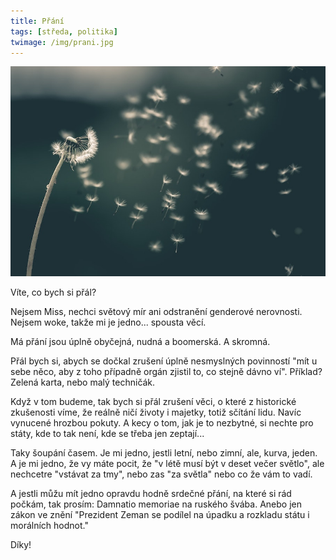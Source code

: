 ```yaml
---
title: Přání
tags: [středa, politika]
twimage: /img/prani.jpg
---
```


![cover](/img/prani.jpg)

Víte, co bych si přál?

Nejsem Miss, nechci světový mír ani odstranění genderové nerovnosti. Nejsem woke, takže mi je jedno... spousta věcí.

Má přání jsou úplně obyčejná, nudná a boomerská. A skromná.

Přál bych si, abych se dočkal zrušení úplně nesmyslných povinností "mít u sebe něco, aby z toho případně orgán zjistil to, co stejně dávno ví". Příklad? Zelená karta, nebo malý techničák.

Když v tom budeme, tak bych si přál zrušení věci, o které z historické zkušenosti víme, že reálně ničí životy i majetky, totiž sčítání lidu. Navíc vynucené hrozbou pokuty. A kecy o tom, jak je to nezbytné, si nechte pro státy, kde to tak není, kde se třeba jen zeptají...

Taky šoupání časem. Je mi jedno, jestli letní, nebo zimní, ale, kurva, jeden. A je mi jedno, že vy máte pocit, že "v létě musí být v deset večer světlo", ale nechcetre "vstávat za tmy", nebo zas "za světla" nebo co že vám to vadí. 

A jestli můžu mít jedno opravdu hodně srdečné přání, na které si rád počkám, tak prosím: Damnatio memoriae na ruského švába. Anebo jen zákon ve znění "Prezident Zeman se podílel na úpadku a rozkladu státu i morálních hodnot."

Díky!